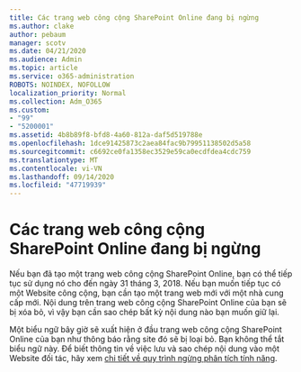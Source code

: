 ```yaml
---
title: Các trang web công cộng SharePoint Online đang bị ngừng
ms.author: clake
author: pebaum
manager: scotv
ms.date: 04/21/2020
ms.audience: Admin
ms.topic: article
ms.service: o365-administration
ROBOTS: NOINDEX, NOFOLLOW
localization_priority: Normal
ms.collection: Adm_O365
ms.custom:
- "99"
- "5200001"
ms.assetid: 4b8b89f8-bfd8-4a60-812a-daf5d519788e
ms.openlocfilehash: 1dce91425873c2aea84fac9b79951138502d5a58
ms.sourcegitcommit: c6692ce0fa1358ec3529e59ca0ecdfdea4cdc759
ms.translationtype: MT
ms.contentlocale: vi-VN
ms.lasthandoff: 09/14/2020
ms.locfileid: "47719939"
---
```

# <a name="sharepoint-online-public-websites-are-being-discontinued"></a>Các trang web công cộng SharePoint Online đang bị ngừng

Nếu bạn đã tạo một trang web công cộng SharePoint Online, bạn có thể tiếp tục sử dụng nó cho đến ngày 31 tháng 3, 2018. Nếu bạn muốn tiếp tục có một Website công cộng, bạn cần tạo một trang web mới với một nhà cung cấp mới. Nội dung trên trang web công cộng SharePoint Online của bạn sẽ bị xóa bỏ, vì vậy bạn cần sao chép bất kỳ nội dung nào bạn muốn giữ lại.
  
Một biểu ngữ bây giờ sẽ xuất hiện ở đầu trang web công cộng SharePoint Online của bạn như thông báo rằng site đó sẽ bị loại bỏ. Bạn không thể tắt biểu ngữ này. Để biết thông tin về việc lưu và sao chép nội dung vào một Website đối tác, hãy xem [chi tiết về quy trình ngừng phân tích tính năng](https://go.microsoft.com/fwlink/?linkid=866980).
  